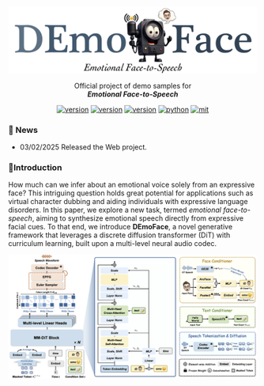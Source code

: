 <div align="center">
    <p>
    <img src="./src/title.png" alt="DepMamba Logo" style="weight: 200px;">
    </p>
     <p>
    Official project of demo samples for <br>
    <b><em>Emotional Face-to-Speech</em></b>
    </p>
     <a href="https://arxiv.org/abs/"><img src="https://img.shields.io/badge/arXiv-2409.15936-b31b1b.svg" alt="version"></a>    
    <a href="https://github.com/Jiaxin-Ye/DepMamba"><img src="https://img.shields.io/badge/Platform-linux-lightgrey" alt="version"></a>
    <a href="https://github.com/Jiaxin-Ye/DepMamba"><img src="https://img.shields.io/badge/Python-3.8+-orange" alt="version"></a>
    <a href="https://github.com/Jiaxin-Ye/DepMamba"><img src="https://img.shields.io/badge/PyTorch-2.0+-brightgreen" alt="python"></a>
    <a href="https://github.com/Jiaxin-Ye/DepMamba"><img src="https://img.shields.io/badge/License-MIT-red.svg" alt="mit"></a>
</div>


### 📰 News
* 03/02/2025 Released the Web project.
  

### 📕Introduction

How much can we infer about an emotional voice solely from an expressive face? This intriguing question holds great potential for applications such as virtual character dubbing and aiding individuals with expressive language disorders. In this paper, we explore a new task, termed *emotional face-to-speech*, aiming to synthesize emotional speech directly from expressive facial cues.  To that end, we introduce **DEmoFace**, a novel generative framework that leverages a discrete diffusion transformer (DiT) with curriculum learning, built upon a multi-level neural audio codec. 


<div align="center">
    <p>
    <img src="./src/main.png" alt="DepMamba pipeline" style="weight: 350px;">
    </p>
</div>
